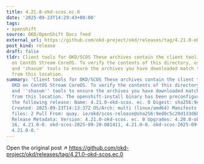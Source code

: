 ```yaml
---
title: 4.21.0-okd-scos.ec.0
date: '2025-09-23T14:29:43+00:00'
tags:
- openshift
source: OKD/OpenShift Docs feed
external_url: https://github.com/okd-project/okd/releases/tag/4.21.0-okd-scos.ec.0
post_kind: release
draft: false
tldr: Client tools for OKD/SCOS These archives contain the client tooling for OKD
  on CentOS Stream CoreOS. To verify the contents of this directory, use the 'gpg'
  and 'shasum' tools to ensure the archives you have downloaded match those published
  from this location.
summary: 'Client tools for OKD/SCOS These archives contain the client tooling for
  OKD on CentOS Stream CoreOS. To verify the contents of this directory, use the ''gpg''
  and ''shasum'' tools to ensure the archives you have downloaded match those published
  from this location. The openshift-install binary has been preconfigured to install
  the following release: Name: 4.21.0-okd-scos. ec. 0 Digest: sha256:9ed0c5c29d133d68baabb6637fe91108a2ae88f17861469fe815f5189dd18329
  Created: 2025-09-23T14:13:37Z OS/Arch: multi (linux/amd64) Manifests: 804 Metadata
  files: 2 Pull From: quay. io/okd/scos-release@sha256:9ed0c5c29d133d68baabb6637fe91108a2ae88f17861469fe815f5189dd18329
  Release Metadata: Version: 4.21.0-okd-scos. ec. 0 Upgrades: 4.20.0-okd-scos. ec.
  16, 4.21.0-0. okd-scos-2025-09-20-081411, 4.21.0-0. okd-scos-2025-09-20-201411,
  4.21.0-0.'
---
```

Open the original post ↗ https://github.com/okd-project/okd/releases/tag/4.21.0-okd-scos.ec.0
